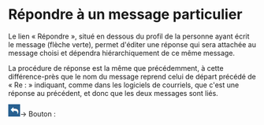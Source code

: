 # Répondre à un message particulier

Le lien « Répondre », situé en dessous du profil de la personne ayant écrit le message \(flèche verte\), permet d'éditer une réponse qui sera attachée au message choisi et dépendra hiérarchiquement de ce même message.

La procédure de réponse est la même que précédemment, à cette différence-près que le nom du message reprend celui de départ précédé de « Re : » indiquant, comme dans les logiciels de courriels, que c'est une réponse au précédent, et donc que les deux messages sont liés.

![](../../.gitbook/assets/images77%20%285%29.png)→ Bouton :

